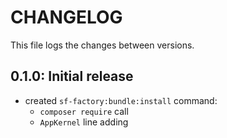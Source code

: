 # CHANGELOG

This file logs the changes between versions.

## 0.1.0: Initial release

* created `sf-factory:bundle:install` command:
  * `composer require` call
  * `AppKernel` line adding
